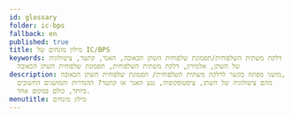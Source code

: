 ```yaml
---
id: glossary
folder: ic-bps
fallback: en
published: true
title: מילון מונחים של IC/BPS
keywords: דלקת משתית השלפוחית/תסמונת שלפוחית השתן הכאובה, האנר, קתטר, ציטולוגיה
  של השתן, אלמירון, דלקת משתית השלפוחית, תסמונת שלפוחית השתן הכאובה
description: מושגי מפתח בקשר לדלקת משתית השלפוחית/ תסמונת שלפוחית השתן הכאובה,
  מהם ציטולוגיה של השתן, ציסטוסקופיה, נגע האנר או קתטר? ההגדרות והמושגים החשובים
  ביותר, כולם במקום אחד.
menutitle: מילון מונחים
---
```

